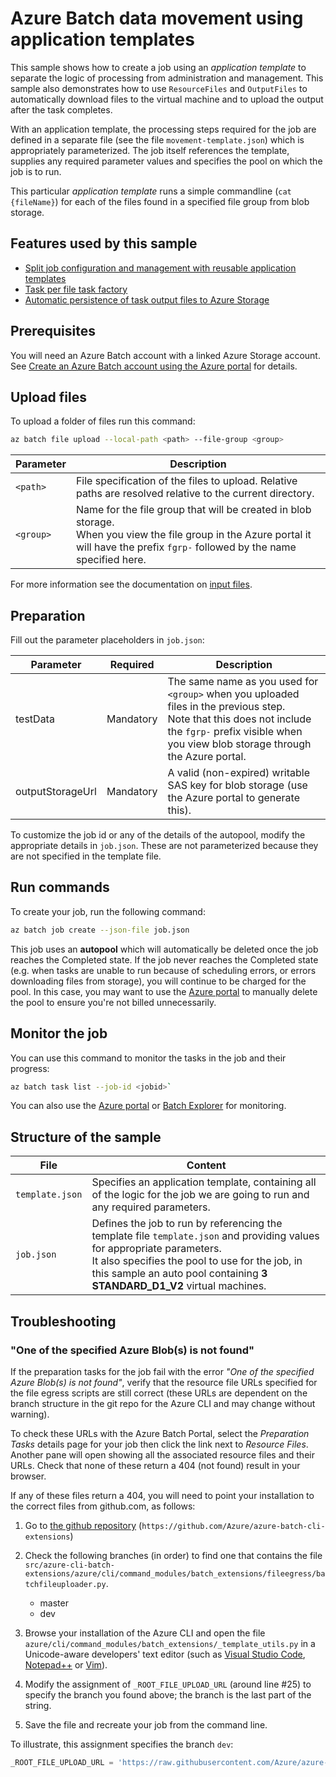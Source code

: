 # Azure Batch data movement using application templates

This sample shows how to create a job using an *application template* to separate the logic of processing from administration and management. This sample also demonstrates how to use `ResourceFiles` and `OutputFiles` to automatically download files to the virtual machine and to upload the output after the task completes.

With an application template, the processing steps required for the job are defined in a separate file (see the file `movement-template.json`) which is appropriately parameterized. The job itself references the template, supplies any required parameter values and specifies the pool on which the job is to run.

This particular *application template* runs a simple commandline (`cat {fileName}`) for each of the files found in a specified file group from blob storage.

## Features used by this sample

* [Split job configuration and management with reusable application templates](../../../doc/application-templates.md)
* [Task per file task factory](../../../doc/taskFactories.md#task-per-file)
* [Automatic persistence of task output files to Azure Storage](../../../doc/outputFiles.md)

## Prerequisites

You will need an Azure Batch account with a linked Azure Storage account. See [Create an Azure Batch account using the Azure portal](https://docs.microsoft.com/azure/batch/batch-account-create-portal) for details.

## Upload files

To upload a folder of files run this command:
``` bash
az batch file upload --local-path <path> --file-group <group>
```
| Parameter        | Description                                                                                                                                                                          |
| ---------------- | ------------------------------------------------------------------------------------------------------------------------------------------------------------------------------------ |
| `<path>`         | File specification of the files to upload. Relative paths are resolved relative to the current directory.                                                                            |
| `<group>`        | Name for the file group that will be created in blob storage. <br/>When you view the file group in the Azure portal it will have the prefix `fgrp-` followed by the name specified here. |

For more information see the documentation on [input files](../../../inputFiles.md).

## Preparation

Fill out the parameter placeholders in `job.json`:

| Parameter        | Required  | Description                                                                                                                                                                                               |
| ---------------- | --------- | --------------------------------------------------------------------------------------------------------------------------------------------------------------------------------------------------------- |
| testData         | Mandatory | The same name as you used for `<group>` when you uploaded files in the previous step.<br/>Note that this does not include the `fgrp-` prefix visible when you view blob storage through the Azure portal. |
| outputStorageUrl | Mandatory | A valid (non-expired) writable SAS key for blob storage (use the Azure portal to generate this).                                                                                                          |

To customize the job id or any of the details of the autopool, modify the appropriate details in `job.json`. These are not parameterized because they are not specified in the template file. 

## Run commands

To create your job, run the following command:
``` bash
az batch job create --json-file job.json
```

This job uses an **autopool** which will automatically be deleted once the job reaches the Completed state. If the job never reaches the Completed state (e.g. when tasks are unable to run because of scheduling errors, or errors downloading files from storage), you will continue to be charged for the pool. In this case, you may want to use the [Azure portal](https://portal.azure.com) to manually delete the pool to ensure you're not billed unnecessarily.

## Monitor the job

You can use this command to monitor the tasks in the job and their progress:
``` bash
az batch task list --job-id <jobid>`
```
You can also use the [Azure portal](https://portal.azure.com) or [Batch Explorer](https://github.com/Azure/azure-batch-samples/tree/master/CSharp/BatchExplorer) for monitoring.

## Structure of the sample 

| File            | Content                                                                                                                                                                                                                                                         |
| --------------- | --------------------------------------------------------------------------------------------------------------------------------------------------------------------------------------------------------------------------------------------------------------- |
| `template.json` | Specifies an application template, containing all of the logic for the job we are going to run and any required parameters.                                                                                                                                     |
| `job.json`      | Defines the job to run by referencing the template file `template.json` and providing values for appropriate parameters. <br/> It also specifies the pool to use for the job, in this sample an auto pool containing **3** **STANDARD_D1_V2** virtual machines. |

## Troubleshooting

### "One of the specified Azure Blob(s) is not found"

If the preparation tasks for the job fail with the error *"One of the specified Azure Blob(s) is not found"*, verify that the resource file URLs specified for the file egress scripts are still correct (these URLs are dependent on the branch structure in the git repo for the Azure CLI and may change without warning).

To check these URLs with the Azure Batch Portal, select the *Preparation Tasks* details page for your job then click the link next to *Resource Files*.  Another pane will open showing all the associated resource files and their URLs. Check that none of these return a 404 (not found) result in your browser.

If any of these files return a 404, you will need to point your installation to the correct files from github.com, as follows:

1. Go to [the github repository](https://github.com/Azure/azure-batch-cli-extensions) (`https://github.com/Azure/azure-batch-cli-extensions`)
2. Check the following branches (in order) to find one that contains the file `src/azure-cli-batch-extensions/azure/cli/command_modules/batch_extensions/fileegress/batchfileuploader.py`. 
    * master
    * dev
3. Browse your installation of the Azure CLI and open the file `azure/cli/command_modules/batch_extensions/_template_utils.py` in a Unicode-aware developers' text editor (such as [Visual Studio Code](https://code.visualstudio.com/), [Notepad++](https://notepad-plus-plus.org/) or [Vim](http://www.vim.org/)). 

4. Modify the assignment of `_ROOT_FILE_UPLOAD_URL` (around line #25) to specify the branch you found above; the branch is the last part of the string.

5. Save the file and recreate your job from the command line.

To illustrate, this assignment specifies the branch `dev`:
``` javascript
_ROOT_FILE_UPLOAD_URL = 'https://raw.githubusercontent.com/Azure/azure-batch-cli-extensions/dev';
```
